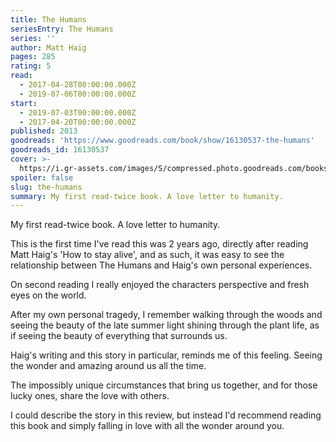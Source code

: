 ```yaml
---
title: The Humans
seriesEntry: The Humans
series: ''
author: Matt Haig
pages: 285
rating: 5
read:
  - 2017-04-28T00:00:00.000Z
  - 2019-07-06T00:00:00.000Z
start:
  - 2019-07-03T00:00:00.000Z
  - 2017-04-20T00:00:00.000Z
published: 2013
goodreads: 'https://www.goodreads.com/book/show/16130537-the-humans'
goodreads_id: 16130537
cover: >-
  https://i.gr-assets.com/images/S/compressed.photo.goodreads.com/books/1353739654l/16130537._SX315_.jpg
spoiler: false
slug: the-humans
summary: My first read-twice book. A love letter to humanity.
---
```

My first read-twice book. A love letter to humanity.  
  
This is the first time I've read this was 2 years ago, directly after reading Matt Haig's 'How to stay alive', and as such, it was easy to see the relationship between The Humans and Haig's own personal experiences.  
  
On second reading I really enjoyed the characters perspective and fresh eyes on the world.  
  
After my own personal tragedy, I remember walking through the woods and seeing the beauty of the late summer light shining through the plant life, as if seeing the beauty of everything that surrounds us.  
  
Haig's writing and this story in particular, reminds me of this feeling. Seeing the wonder and amazing around us all the time.  
  
The impossibly unique circumstances that bring us together, and for those lucky ones, share the love with others.  
  
I could describe the story in this review, but instead I'd recommend reading this book and simply falling in love with all the wonder around you.
